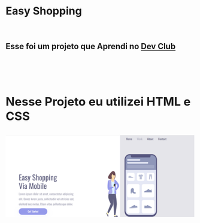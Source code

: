 <h1>Easy Shopping</h1>
<br>
<h2>Esse foi um projeto que Aprendi no <a href="https://rodolfomori.com.br/devclub"a>Dev Club<h2><a>
<br>
  <p>Nesse Projeto eu utilizei HTML e CSS<p>
  <img src="https://github.com/Diogo-Jardim/Easy-shopping/blob/main/img/desktop.png?raw=true">
